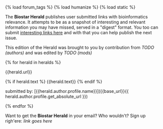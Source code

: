 {% load forum_tags %}
{% load humanize %}
{% load static %}

The **Biostar Herald** publishes user submitted links with bioinformatics relevance. It attempts to be as a snapshot of interesting and relevant information you may have missed, served in a "digest" format. You too can submit [interesting links here](/herald/) and with that you can help publish the next issue.

This edition of the Herald was brought to you by contribution from *TODO (authors)* and was edited by *TODO (mods)*

{% for herald in heralds %}

<div class="ui divider"></div>

{{herald.url}}

{% if herald.text %}
{{herald.text}}
{% endif %}

submitted by: [{{herald.author.profile.name}}]({{base_url}}{{ herald.author.profile.get_absolute_url }})

{% endfor %}

<div class="ui divider"></div>

Want to get the **Biostar Herald** in your email? Who wouldn't? Sign up righ'ere: *link goes here*






